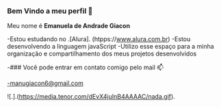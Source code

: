 ### Bem Vindo a meu perfil 💜

Meu nome é **Emanuela de Andrade Giacon**

-Estou estudando no .[Alura]. (htpps://www.alura.com.br)
-Estou desenvolvendo a linguagem javaScript
-Utilizo esse espaço para a minha organização e compartilhamento dos meus projetos desenvolvidos 

-### Você pode entrar em contato comigo pelo mail 📫

-manugiacon6@gmail.com

![.].(https://media.tenor.com/dEvX4juInB4AAAAC/nada.gif).

